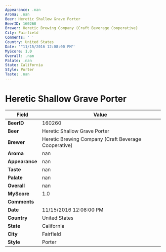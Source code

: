 ```yaml
---
Appearance: .nan
Aroma: .nan
Beer: Heretic Shallow Grave Porter
BeerID: 160260
Brewer: Heretic Brewing Company (Craft Beverage Cooperative)
City: Fairfield
Comments: ' '
Country: United States
Date: '"11/15/2016 12:08:00 PM"'
MyScore: 1.0
Overall: .nan
Palate: .nan
State: California
Style: Porter
Taste: .nan
---
```


# Heretic Shallow Grave Porter

| Field         | Value |
|---------------|-------|
| **BeerID** | 160260 |
| **Beer** | Heretic Shallow Grave Porter |
| **Brewer** | Heretic Brewing Company (Craft Beverage Cooperative) |
| **Aroma** | nan |
| **Appearance** | nan |
| **Taste** | nan |
| **Palate** | nan |
| **Overall** | nan |
| **MyScore** | 1.0 |
| **Comments** |   |
| **Date** | 11/15/2016 12:08:00 PM |
| **Country** | United States |
| **State** | California |
| **City** | Fairfield |
| **Style** | Porter |
